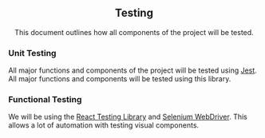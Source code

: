 <h2 align="center">Testing</h2>
<p align="center">
This document outlines how all components of the project will be tested.
</p>

<h3>Unit Testing</h3>
All major functions and components of the project will be tested using <a href="https://jestjs.io/" target="_blank">Jest</a>. All major functions and components will be tested using this library.

<h3>Functional Testing</h3>
We will be using the <a href="https://testing-library.com/docs/react-testing-library/intro/" target="_blank">React Testing Library</a> and <a href="https://www.selenium.dev/documentation/en/webdriver/" target="_blank">Selenium WebDriver</a>. This allows a lot of automation with testing visual components.
